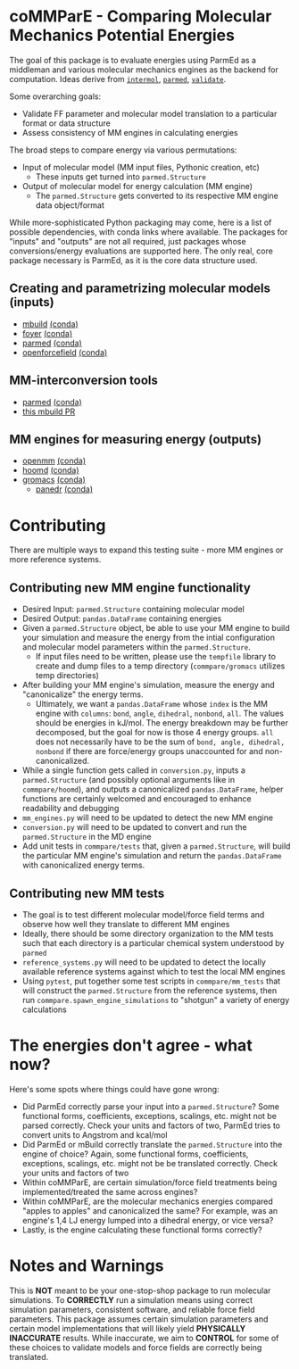 # coMMParE - Comparing Molecular Mechanics Potential Energies

The goal of this package is to evaluate energies using
ParmEd as a middleman and various molecular mechanics engines
as the backend for computation.
Ideas derive from
[`intermol`](https://github.com/shirtsgroup/InterMol/tree/master/intermol/tests),
[`parmed`](https://github.com/ParmEd/ParmEd/tree/master/test), 
[`validate`](https://github.com/ctk3b/validate).

Some overarching goals:

* Validate FF parameter and molecular model translation to
a particular format or data structure
* Assess consistency of MM engines in calculating energies

The broad steps to compare energy via various permutations:

* Input of molecular model (MM input files, Pythonic creation, etc)
    * These inputs get turned into `parmed.Structure`
* Output of molecular model for energy calculation (MM engine)
    * The `parmed.Structure` gets converted to its respective
    MM engine data object/format

While more-sophisticated Python packaging may come, 
here is a list of possible dependencies,
with conda links where available. 
The packages for "inputs" and "outputs" are not all required, just packages
whose conversions/energy evaluations are supported here.
The only real, core package necessary is ParmEd, as it is the core data
structure used.

## Creating and parametrizing molecular models (inputs)
* [mbuild](https://github.com/mosdef-hub/mbuild) [(conda)](https://anaconda.org/mosdef/mbuild)
* [foyer](https://github.com/mosdef-hub/foyer) [(conda)](https://anaconda.org/mosdef/foyer)
* [parmed](https://github.com/ParmEd/ParmEd) [(conda)](https://anaconda.org/omnia/parmed)
* [openforcefield](https://github.com/openforcefield/openforcefield) [(conda)](https://anaconda.org/omnia/openforcefield)

## MM-interconversion tools
* [parmed](https://github.com/ParmEd/ParmEd) [(conda)](https://anaconda.org/omnia/parmed)
* [this mbuild PR](https://github.com/mosdef-hub/mbuild/pull/622)

## MM engines for measuring energy (outputs)
* [openmm](https://github.com/openmm/openmm) [(conda)](https://anaconda.org/omnia/openmm)
* [hoomd](https://github.com/glotzerlab/hoomd-blue) [(conda)](https://anaconda.org/conda-forge/hoomd)
* [gromacs](http://manual.gromacs.org/) [(conda)](https://anaconda.org/bioconda/gromacs)
    * [panedr](https://github.com/jbarnoud/panedr) [(conda)](https://anaconda.org/conda-forge/panedr)


# Contributing
There are multiple ways to expand this testing suite - more MM engines or more 
reference systems.

## Contributing new MM engine functionality
* Desired Input: `parmed.Structure` containing molecular model
* Desired Output: `pandas.DataFrame` containing energies
* Given a `parmed.Structure` object, be able to use your MM engine to 
    build your simulation and measure the energy from the intial configuration
    and molecular model parameters within the `parmed.Structure`.
    * If input files need to be written, please use the `tempfile` library
    to create and dump files to a temp directory 
    (`commpare/gromacs` utilizes temp directories)
* After building your MM engine's simulation, measure the energy and
"canonicalize" the energy terms.
    * Ultimately, we want a `pandas.DataFrame` whose `index` is the MM engine
    with `columns`: `bond`, `angle`, `dihedral`, `nonbond`, `all`. 
    The values should be
    energies in kJ/mol. The energy breakdown may be further decomposed, but 
    the goal for now is those 4 energy groups.
    `all` does not necessarily have to be the sum of 
    `bond, angle, dihedral, nonbond` if there are force/energy groups
    unaccounted for and non-canonicalized.
* While a single function gets called in `conversion.py`, inputs a `parmed.Structure` 
(and possibly optional arguments like in `commpare/hoomd`), and 
outputs a canonicalized `pandas.DataFrame`, helper functions
are certainly welcomed and encouraged to enhance readability and debugging
* `mm_engines.py` will need to be updated to detect the new MM engine
* `conversion.py` will need to be updated to convert and run the 
`parmed.Structure` in the MD engine
* Add unit tests in `commpare/tests` that, given a `parmed.Structure`, will
build the particular MM engine's simulation and return the `pandas.DataFrame`
with canonicalized energy terms.

## Contributing new MM tests
* The goal is to test different molecular model/force field terms and
observe how well they translate to different MM engines
* Ideally, there should be some directory organization to the MM tests such that
each directory is a particular chemical system understood by `parmed`
* `reference_systems.py` will need to be updated to detect the locally
available reference systems against which to test the local MM engines
* Using `pytest`, put together some test scripts in `commpare/mm_tests` that will
construct the `parmed.Structure` from the reference systems, then 
run `commpare.spawn_engine_simulations` to "shotgun" a variety of 
energy calculations

# The energies don't agree - what now?
Here's some spots where things could have gone wrong:
* Did ParmEd correctly parse your input into a `parmed.Structure`?
Some functional forms, coefficients, exceptions, scalings, etc. might not be 
parsed correctly. Check your units and factors of two,
ParmEd tries to convert units to Angstrom and kcal/mol
* Did ParmEd or mBuild correctly translate the `parmed.Structure` into
the engine of choice? Again, some functional forms, coefficients, exceptions, 
scalings, etc.  might not be be translated correctly. Check your units and
factors of two
* Within coMMParE, are certain simulation/force field treatments being
implemented/treated the same across engines?
* Within coMMParE, are the molecular mechanics energies 
compared "apples to apples" and
canonicalized the same? For example, was an engine's 1,4 LJ energy lumped into
a dihedral energy, or vice versa? 
* Lastly, is the engine calculating these functional forms correctly?

# Notes and Warnings
This is **NOT** meant to be your one-stop-shop package to run 
molecular simulations.
To **CORRECTLY** run a simulation means using correct simulation parameters,
consistent software, and reliable force field parameters. 
This package assumes certain simulation parameters and certain model implementations
that will likely yield **PHYSICALLY INACCURATE** results.
While inaccurate, we aim to **CONTROL** for some of these choices
to validate models and force fields are correctly being translated.
